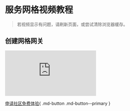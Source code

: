 # 服务网格视频教程

> 若视频显示有问题，请刷新页面，或尝试清除浏览器缓存。

## 创建网格网关

<div class="responsive-video-container">
<iframe src="https://harbor-test2.cn-sh2.ufileos.com/docs/videos/create-mesh-gateway.mp4" scrolling="no" border="0" frameborder="no" framespacing="0" allowfullscreen="true"> </iframe>
</div>

[申请社区免费体验](../dce/license0.md){ .md-button .md-button--primary }
